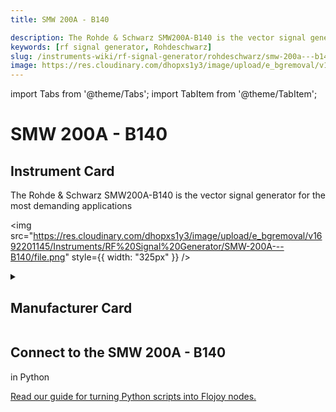 ```yaml
---
title: SMW 200A - B140

description: The Rohde & Schwarz SMW200A-B140 is the vector signal generator for the most demanding applications
keywords: [rf signal generator, Rohdeschwarz]
slug: /instruments-wiki/rf-signal-generator/rohdeschwarz/smw-200a---b140
image: https://res.cloudinary.com/dhopxs1y3/image/upload/e_bgremoval/v1692201145/Instruments/RF%20Signal%20Generator/SMW-200A---B140/file.png
---
```


import Tabs from '@theme/Tabs';
import TabItem from '@theme/TabItem';

# SMW 200A - B140


## Instrument Card

<div className="flex">

<div>

The Rohde & Schwarz SMW200A-B140 is the vector signal generator for the most demanding applications

</div>

<img src="https://res.cloudinary.com/dhopxs1y3/image/upload/e_bgremoval/v1692201145/Instruments/RF%20Signal%20Generator/SMW-200A---B140/file.png" style={{ width: "325px" }} />

</div>

<details>
<summary><h2>Manufacturer Card</h2></summary>

<img src="https://res.cloudinary.com/dhopxs1y3/image/upload/v1692139604/Instruments/Vendor%20Logos/RohdeSchwarz.png" style={{ width: "100%", objectFit: "cover" }} />

Rohde & Schwarz GmbH & Co KG is an international electronics group specializing in the fields of electronic test equipment, broadcast & media, cybersecurity, radiomonitoring and radiolocation, and radiocommunication. <a href="https://www.rohde-schwarz.com/ca/home_48230.html">Website</a>.

<ul>
  <li>Headquarters: Munich, Germany</li>
  <li>Yearly Revenue (millions, USD): 2500.0</li>
</ul>
</details>

## Connect to the SMW 200A - B140
 in Python

[Read our guide for turning Python scripts into Flojoy nodes.](https://docs.flojoy.ai/custom-nodes/creating-custom-node/)


